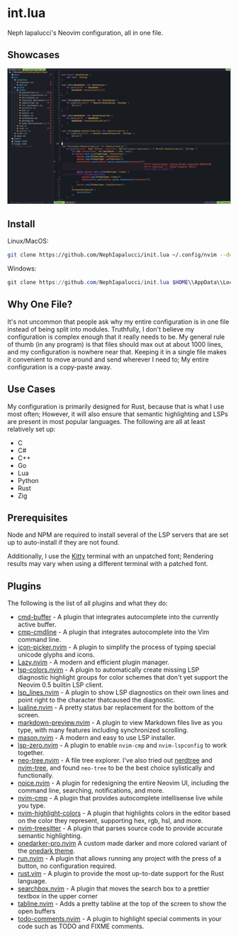 # int.lua

Neph Iapalucci's Neovim configuration, all in one file. 

## Showcases

![example image](./docs/example.png)

## Install

Linux/MacOS: 
```bash
git clone https://github.com/NephIapalucci/init.lua ~/.config/nvim --depth 1 && nvim
```

Windows:
```powershell
git clone https://github.com/NephIapalucci/init.lua $HOME\\AppData\\Local\\nvim --depth 1 && nvim
```

## Why One File?

It's not uncommon that people ask why my entire configuration is in one file instead of being split into modules. Truthfully, I don't believe my configuration is complex enough that it really needs to be. My general rule of thumb (in any program) is that files should max out at about 1000 lines, and my configuration is nowhere near that. Keeping it in a single file makes it convenient to move around and send wherever I need to; My entire configuration is a copy-paste away.

## Use Cases

My configuration is primarily designed for Rust, because that is what I use most often; However, it will also ensure that semantic highlighting and LSPs are present in most popular languages. The following are all at least relatively set up:

- C
- C#
- C++
- Go
- Lua
- Python
- Rust
- Zig

## Prerequisites

Node and NPM are required to install several of the LSP servers that are set up to auto-install if they are not found.

Additionally, I use the [Kitty](https://github.com/kovidgoyal/kitty) terminal with an unpatched font; Rendering results may vary when using a different terminal with a patched font.

## Plugins

The following is the list of all plugins and what they do:

- [cmd-buffer](https://github.com/hrsh7th/cmp-buffer) - A plugin that integrates autocomplete into the currently active buffer.
- [cmp-cmdline](https://github.com/hrsh7th/cmp-cmdline) - A plugin that integrates autocomplete into the Vim command line.
- [icon-picker.nvim](https://github.com/ziontee113/icon-picker.nvim) - A plugin to simplify the process of typing special unicode glyphs and icons.
- [Lazy.nvim](https://github.com/folke/lazy.nvim) - A modern and efficient plugin manager.
- [lsp-colors.nvim](https://github.com/folke/lsp-colors.nvim) - A plugin to automatically create missing LSP diagnostic highlight groups for color schemes that don't yet support the Neovim 0.5 builtin LSP client.
- [lsp_lines.nvim](https://git.sr.ht/~whynothugo/lsp_lines.nvim) - A plugin to show LSP diagnostics on their own lines and point right to the character thatcaused the diagnostic.
- [lualine.nvim](https://github.com/nvim-lualine/lualine.nvim) - A pretty status bar replacement for the bottom of the screen. 
- [markdown-preview.nvim](https://github.com/iamcco/markdown-preview.nvim) - A plugin to view Markdown files live as you type, with many features including synchronized scrolling.
- [mason.nvim](https://github.com/williamboman/mason.nvim) - A modern and easy to use LSP installer.
- [lsp-zero.nvim](https://github.com/VonHeikemen/lsp-zero.nvim) - A plugin to enable `nvim-cmp` and `nvim-lspconfig` to work together.
- [neo-tree.nvim](https://github.com/nvim-neo-tree/neo-tree.nvim) - A file tree explorer. I've also tried out [nerdtree](https://github.com/preservim/nerdtree) and [nvim-tree](https://github.com/nvim-tree/nvim-tree.lua), and found `neo-tree` to be the best choice sylistically and functionally. 
- [noice.nvim](https://github.com/folke/noice.nvim) - A plugin for redesigning the entire Neovim UI, including the command line, searching, notifications, and more.
- [nvim-cmp](https://github.com/hrsh7th/nvim-cmp) - A plugin that provides autocomplete intellisense live while you type.
- [nvim-highlight-colors](https://github.com/brenoprata10/nvim-highlight-colors) - A plugin that highlights colors in the editor based on the color they represent, supporting hex, rgb, hsl, and more.
- [nvim-treesitter](https://github.com/nvim-treesitter/nvim-treesitter) - A plugin that parses source code to provide accurate semantic highlighting.
- [onedarker-pro.nvim](https://github.com/NephIapalucci/onedarker-pro.nvim) A custom made darker and more colored variant of the [onedark theme](https://github.com/navarasu/onedark.nvim).
- [run.nvim](https://github.com/NephIapalucci/run.nvim) - A plugin that allows running any project with the press of a button, no configuration required.
- [rust.vim](https://github.com/rust-lang/rust.vim) - A plugin to provide the most up-to-date support for the Rust language.
- [searchbox.nvim](https://github.com/VonHeikemen/searchbox.nvim") - A plugin that moves the search box to a prettier textbox in the upper corner
- [tabline.nvim](https://github.com/kdheepak/tabline.nvim) - Adds a pretty tabline at the top of the screen to show the open buffers
- [todo-comments.nvim](https://github.com/folke/todo-comments.nvim) - A plugin to highlight special comments in your code such as TODO and FIXME comments. 
